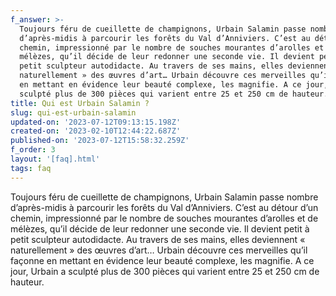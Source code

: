 ```yaml
---
f_answer: >-
  Toujours féru de cueillette de champignons, Urbain Salamin passe nombre
  d’après-midis à parcourir les forêts du Val d’Anniviers. C’est au détour d’un
  chemin, impressionné par le nombre de souches mourantes d’arolles et de
  mélèzes, qu’il décide de leur redonner une seconde vie. Il devient petit à
  petit sculpteur autodidacte. Au travers de ses mains, elles deviennent «
  naturellement » des œuvres d’art… Urbain découvre ces merveilles qu’il façonne
  en mettant en évidence leur beauté complexe, les magnifie. A ce jour, Urbain a
  sculpté plus de 300 pièces qui varient entre 25 et 250 cm de hauteur.
title: Qui est Urbain Salamin ?
slug: qui-est-urbain-salamin
updated-on: '2023-07-12T09:13:15.198Z'
created-on: '2023-02-10T12:44:22.687Z'
published-on: '2023-07-12T15:58:32.259Z'
f_order: 3
layout: '[faq].html'
tags: faq
---
```


Toujours féru de cueillette de champignons, Urbain Salamin passe nombre d’après-midis à parcourir les forêts du Val d’Anniviers. C’est au détour d’un chemin, impressionné par le nombre de souches mourantes d’arolles et de mélèzes, qu’il décide de leur redonner une seconde vie. Il devient petit à petit sculpteur autodidacte. Au travers de ses mains, elles deviennent « naturellement » des œuvres d’art… Urbain découvre ces merveilles qu’il façonne en mettant en évidence leur beauté complexe, les magnifie. A ce jour, Urbain a sculpté plus de 300 pièces qui varient entre 25 et 250 cm de hauteur.

‍
